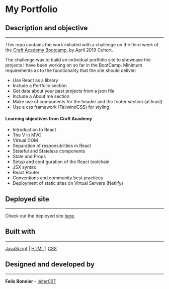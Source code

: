 # My Portfolio

## Description and objective
______
This repo contains the work initiated with a challenge on the third week of the [Craft Academy Bootcamp](https://craftacademy.se/english/curriculum/), by April 2019 Cohort.

The challenge was to build an individual portfolio site to showcase the projects I have been working on so far in the BootCamp. Minimum requirements as to the functionality that the site should deliver:

* Use React as a library
* Include a Portfolio section
* Get data about your past projects from a json file
* Include a About me section
* Make use of components for the header and the footer section (at least)
* Use a css framework (TailwindCSS) for styling


 #### Learning objectives from Craft Academy
* Introduction to React
* The V in MVC
* Virtual DOM
* Separation of responsibilities in React
* Stateful and Stateless components
* State and Props
* Setup and configuration of the React toolchain
* JSX syntax
* React Router
* Conventions and community best practices
* Deployment of static sites on Virtual Servers (Netlify)

## Deployed site
______
Check out the deployed site [here](xxx).

## Built with
______
[JavaScript](https://developer.mozilla.org/en-US/docs/Web/JavaScript) |
[HTML](https://developer.mozilla.org/en-US/docs/Web/HTML) |
[CSS](https://developer.mozilla.org/en-US/docs/Web/CSS)

## Designed and developed by
________
**Felix Bonnier** - [leiter007](https://github.com/leiter007)
